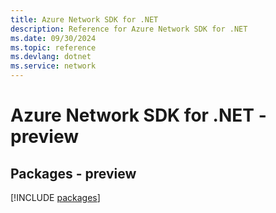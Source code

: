 ```yaml
---
title: Azure Network SDK for .NET
description: Reference for Azure Network SDK for .NET
ms.date: 09/30/2024
ms.topic: reference
ms.devlang: dotnet
ms.service: network
---
```

# Azure Network SDK for .NET - preview
## Packages - preview
[!INCLUDE [packages](network-index.md)]